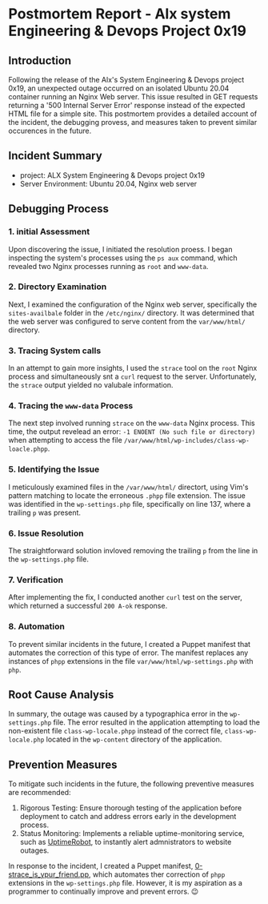 # Postmortem Report - Alx system Engineering & Devops Project 0x19

## Introduction
Following the release of the Alx's System Engineering  & Devops project 0x19, an unexpected outage occurred on an isolated Ubuntu 20.04 container running an Nginx Web server. This issue resulted in GET requests returning a '500 Internal Server Error' response instead of the expected HTML file for a simple site. This postmortem provides a detailed account of the incident, the debugging provess, and measures taken to prevent similar occurences in the future.

## Incident Summary
- project: ALX System Engineering  & Devops project 0x19
- Server Environment: Ubuntu 20.04, Nginx web server

## Debugging Process
### 1. initial Assessment
Upon discovering the issue, I initiated the resolution proess. I began inspecting the system's processes using the `ps aux` command, which revealed two Nginx processes running as `root` and `www-data`.

### 2. Directory Examination
Next, I examined the configuration of the Nginx web server, specifically the `sites-availbale` folder in the `/etc/nginx/` directory. It was determined that the web server was configured to serve content from the `var/www/html/` directory.

### 3. Tracing System calls
In an attempt to gain more insights, I used the `strace` tool on the `root` Nginx process and simultaneously snt a `curl` request to the server. Unfortunately, the `strace` output yielded no valubale information.

### 4. Tracing the `www-data` Process
The next step involved running `strace` on the `www-data` Nginx process. This time, the output revelead an error: `-1 ENOENT (No such file or directory)` when attempting to access the file `/var/www/html/wp-includes/class-wp-loacle.phpp`.

### 5. Identifying the Issue
I meticulously examined files in the `/var/www/html/` directort, using Vim's pattern matching to locate the erroneous `.phpp` file extension. The issue was identified in the `wp-settings.php` file, specifically on line 137, where a trailing `p` was present.

### 6. Issue Resolution
The straightforward solution invloved removing the trailing `p` from the line in the `wp-settings.php` file.

### 7. Verification
After implementing the fix, I conducted another `curl` test on the server, which returned a successful `200 A-ok` response.

### 8. Automation
To prevent similar incidents in the future, I created a Puppet manifest that automates the correction of this type of error. The manifest replaces any instances of `phpp` extensions in the file `var/www/html/wp-settings.php` with `php`.

## Root Cause Analysis
In summary, the outage was caused by a typographica error in the `wp-settings.php` file. The error resulted in the application attempting to load the non-existent file `class-wp-locale.phpp` instead of the correct file, `class-wp-locale.php` located in the `wp-content` directory of the application.

## Prevention Measures
To mitigate such incidents in the future, the following preventive measures are recommended:
1. Rigorous Testing: Ensure thorough testing of the application before deployment to catch and address errors early in the development process.
2. Status Monitoring: Implements a reliable uptime-monitoring service, such as [UptimeRobot](https://uptimerobot.com/), to instantly alert admnistrators to website outages.

In response to the incident, I created a Puppet manifest, [0-strace_is_ypur_friend.pp](https://github.com/CJ-The-Black-Child/alx-system_engineering-devops/tree/009c8b3a6d12c03fc3faf501fda5ab7aeefb0993/0x17-web_stack_debugging_3/0-strace_is_your_friend.pp), which automates ther correction of `phpp` extensions in the `wp-settings.php` file. However, it is my aspiration as a programmer to continually improve and prevent errors. :wink:

